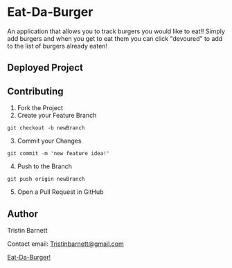 # Eat-Da-Burger
An application that allows you to track burgers you would like to eat!! Simply add burgers and when you get to eat them you can click "devoured" to add to the list of burgers already eaten!

## Deployed Project


## Contributing
1. Fork the Project
2. Create your Feature Branch 
```
git checkout -b newBranch
```
3. Commit your Changes 
```
git commit -m 'new feature idea!'
```
4. Push to the Branch 
```
git push origin newBranch
```
5. Open a Pull Request in GitHub

## Author
Tristin Barnett 

Contact email: Tristinbarnett@gmail.com

[Eat-Da-Burger!](https://github.com/tristinbarnett/Eat-Da-Burger)

